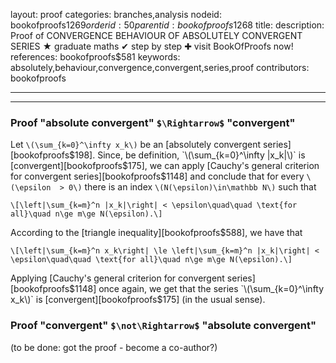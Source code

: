 layout: proof
categories: branches,analysis
nodeid: bookofproofs$1269
orderid: 50
parentid: bookofproofs$1268
title: 
description:  Proof of CONVERGENCE BEHAVIOUR OF ABSOLUTELY CONVERGENT SERIES &#9733; graduate maths &#10004; step by step &#10010; visit BookOfProofs now!
references: bookofproofs$581
keywords: absolutely,behaviour,convergence,convergent,series,proof
contributors: bookofproofs

---


---

### Proof "absolute convergent" `$\Rightarrow$` "convergent"

Let `\(\sum_{k=0}^\infty x_k\)` be an [absolutely convergent series][bookofproofs$198]. Since, be definition, `\(\sum_{k=0}^\infty |x_k|\)` is [convergent][bookofproofs$175], we can apply [Cauchy's general criterion for convergent series][bookofproofs$1148] and conclude that for every `\(\epsilon  > 0\)` there is an index `\(N(\epsilon)\in\mathbb N\)` such that

`\[\left|\sum_{k=m}^n |x_k|\right| < \epsilon\quad\quad \text{for all}\quad n\ge m\ge N(\epsilon).\]`

According to the [triangle inequality][bookofproofs$588], we have that


`\[\left|\sum_{k=m}^n x_k\right| \le \left|\sum_{k=m}^n |x_k|\right| < \epsilon\quad\quad \text{for all}\quad n\ge m\ge N(\epsilon).\]`

Applying [Cauchy's general criterion for convergent series][bookofproofs$1148] once again, we get that the series `\(\sum_{k=0}^\infty x_k\)` is [convergent][bookofproofs$175] (in the usual sense).

### Proof "convergent" `$\not\Rightarrow$` "absolute convergent"

(to be done: got the proof - become a co-author?)
